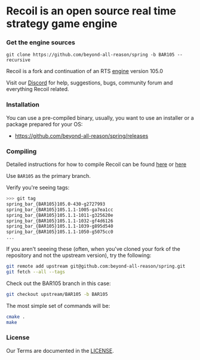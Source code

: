 # Recoil is an open source real time strategy game engine

### Get the engine sources

    git clone https://github.com/beyond-all-reason/spring -b BAR105 --recursive

Recoil is a fork and continuation of an RTS [engine](https://github.com/spring/spring) version 105.0

Visit our [Discord](https://discord.gg/GUpRg6Wz3e) for help, suggestions, bugs, community forum and everything Recoil related.

### Installation

You can use a pre-compiled binary, usually, you want to use an installer or a package prepared for your OS:

* <https://github.com/beyond-all-reason/spring/releases>


### Compiling

Detailed instructions for how to compile Recoil can be found [here](https://github.com/beyond-all-reason/spring/wiki/Building-and-developing-engine-without-docker) or [here](https://github.com/beyond-all-reason/spring/wiki/SpringRTS-Build-Environment-(Docker))

Use `BAR105` as the primary branch.

Verify you're seeing tags:

```bash
>>> git tag
spring_bar_{BAR105}105.0-430-g2727993
spring_bar_{BAR105}105.1.1-1005-ga7ea1cc
spring_bar_{BAR105}105.1.1-1011-g325620e
spring_bar_{BAR105}105.1.1-1032-gf4d6126
spring_bar_{BAR105}105.1.1-1039-g895d540
spring_bar_{BAR105}105.1.1-1050-g5075cc0
...
```

If you aren't seeeing these (often, when you've cloned your fork of the repository and not the upstream version), try the following:

```bash
git remote add upstream git@github.com:beyond-all-reason/spring.git
git fetch --all --tags
```

Check out the BAR105 branch in this case:

```bash
git checkout upstream/BAR105 -b BAR105
```

The most simple set of commands will be:

```bash
cmake .
make
```

### License

Our Terms are documented in the [LICENSE](LICENSE).
